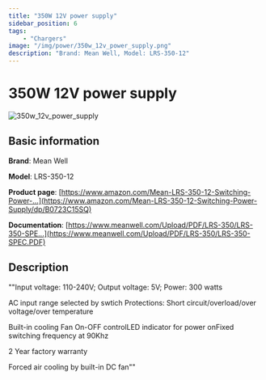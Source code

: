 ```yaml
---
title: "350W 12V power supply"
sidebar_position: 6
tags:
    - "Chargers"
image: "/img/power/350w_12v_power_supply.png"
description: "Brand: Mean Well, Model: LRS-350-12"
---
```

# 350W 12V power supply

![350w_12v_power_supply](/img/power/350w_12v_power_supply.png)

## Basic information

**Brand**: Mean Well

**Model**: LRS-350-12

**Product page**: [https://www.amazon.com/Mean-LRS-350-12-Switching-Power-...](https://www.amazon.com/Mean-LRS-350-12-Switching-Power-Supply/dp/B0723C15SQ)

**Documentation**: [https://www.meanwell.com/Upload/PDF/LRS-350/LRS-350-SPE...](https://www.meanwell.com/Upload/PDF/LRS-350/LRS-350-SPEC.PDF)

## Description

""Input voltage: 110\-240V; Output voltage: 5V; Power: 300 watts

 AC input range selected by swtich Protections: Short circuit/overload/over voltage/over temperature

 Built\-in cooling Fan On\-OFF controlLED indicator for power onFixed switching frequency at 90Khz

 2 Year factory warranty

 Forced air cooling by built\-in DC fan""

